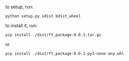 
to setup, run:
```
python setup.py sdist bdist_wheel
```

to install it, run:
```
pip install ./dist/ft_package-0.0.1.tar.gz
```

or

```
pip install ./dist/ft_package-0.0.1-py3-none-any.whl
```
